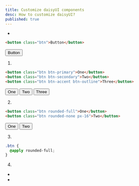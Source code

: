 ```yaml
---
title: Customize daisyUI components
desc: How to customize daisyUI?
published: true
---
```


<script>
  import Translate from "@components/Translate.svelte"
</script>

<p><Translate text="daisyUI components come with many variants necessary for design systems and you won't usually need to customize anything." /></p>

<p><Translate text="But you can still customize components in many ways." /></p>

- <Translate text="Let's say, you want to customize this button:" />

```html
<button class="btn">Button</button>
```

<button class="btn">Button</button>

1. <Translate text="You can use daisyUI utility classes:" />

```html
<button class="btn btn-primary">One</button>
<button class="btn btn-secondary">Two</button>
<button class="btn btn-accent btn-outline">Three</button>
```

<button class="btn btn-primary">One</button>
<button class="btn btn-secondary">Two</button>
<button class="btn btn-accent btn-outline">Three</button>

2. <Translate text="You can use Tailwind's utility classes:" />

```html
<button class="btn rounded-full">One</button>
<button class="btn rounded-none px-16">Two</button>
```

<button class="rounded-full btn">One</button>
<button class="px-16 rounded-none btn">Two</button>

3. <Translate text="You can customize components on your CSS file, using Tailwind's @apply directive:" />

```css
.btn {
  @apply rounded-full;
}
```

4. <Translate text="You can also:" />

- [<Translate text="Add your own theme." />](/theme-generator)
- <Translate text="Opt out of daisyUI's design decisions, and <a href='/docs/config/'>only use an unstyled (skeleton) version of daisyUI</a>." />
